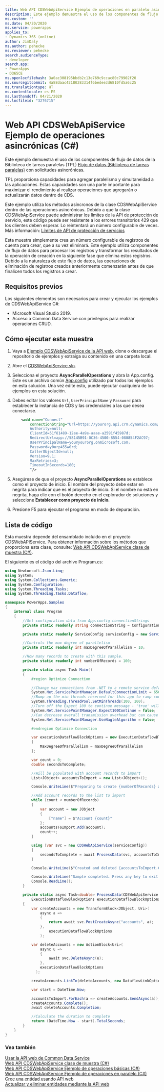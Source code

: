 ```yaml
---
title: Web API CDSWebApiService Ejemplo de operaciones en paralelo asincrónicas (C#) (Common Data Service) | Microsoft Docs
description: Este ejemplo demuestra el uso de los componentes de flujo de datos de la Biblioteca de tareas paralelas (TPL) con solicitudes asincrónicas.
ms.custom: ''
ms.date: 04/20/2020
ms.service: powerapps
applies_to:
- Dynamics 365 (online)
author: JimDaly
ms.author: pehecke
ms.reviewer: pehecke
search.audienceType:
- developer
search.app:
- PowerApps
- D365CE
ms.openlocfilehash: 3a0ac308195bbdb2c13e769c9ccac80c79902f20
ms.sourcegitcommit: 4a88daac42180283314f6bedee3d6810fd5a6c25
ms.translationtype: HT
ms.contentlocale: es-ES
ms.lasthandoff: 04/21/2020
ms.locfileid: "3276715"
---
```

# <a name="web-api-cdswebapiservice-async-parallel-operations-sample-c"></a>Web API CDSWebApiService Ejemplo de operaciones asincrónicas (C#)

Este ejemplo demuestra el uso de los componentes de flujo de datos de la Biblioteca de tareas paralelas (TPL) [Flujo de datos (Biblioteca de tareas paralelas)](/dotnet/standard/parallel-programming/dataflow-task-parallel-library) con solicitudes asincrónicas.

TPL proporciona capacidades para agregar paralelismo y simultaneidad a las aplicaciones. Estas capacidades son una parte importante para maximizar el rendimiento al realizar operaciones que agregarán o actualizarán datos dentro de CDS.

Este ejemplo utiliza los métodos asíncronos de la clase CDSWebApiService dentro de las operaciones asincrónicas. Debido a que la clase CDSWebApiService puede administrar los límites de la API de protección de servicio, este código puede ser resistente a los errores transitorios 429 que los clientes deben esperar. Lo reintentará un número configurable de veces. Más información: [Límites de API de protección de servicios](../../api-limits.md)

Esta muestra simplemente crea un número configurable de registros de cuenta para crear, que a su vez eliminará. Este ejemplo utiliza componentes de flujo de datos para procesar los registros y transformar los resultados de la operación de creación en la siguiente fase que elimina estos registros. Debido a la naturaleza de este flujo de datos, las operaciones de eliminación de registros creados anteriormente comenzarán antes de que finalicen todos los registros a crear.

## <a name="prerequisites"></a>Requisitos previos

Los siguientes elementos son necesarios para crear y ejecutar los ejemplos de CDSWebApiService C#:

- Microsoft Visual Studio 2019. 
- Acceso a Common Data Service con privilegios para realizar operaciones CRUD.
  
<a name="bkmk_runSample"></a>
  
## <a name="how-to-run-this-sample"></a>Cómo ejecutar esta muestra

1. Vaya a [Ejemplo CDSWebApiService de la API web](https://github.com/microsoft/PowerApps-Samples/tree/master/cds/webapi/C%23/CDSWebApiService), clone o descargue el repositorio de ejemplos y extraiga su contenido en una carpeta local.

1. Abre el [CDSWebApiService.sln](https://github.com/microsoft/PowerApps-Samples/blob/master/cds/webapi/C%23/CDSWebApiService/CDSWebApiService.sln).

1. Selecciona el proyecto **AsyncParallelOperations** y abra la App.config. Este es un archivo común [App.config](https://github.com/microsoft/PowerApps-Samples/blob/master/cds/webapi/C%23/CDSWebApiService/App.config) utilizado por todos los ejemplos en esta solución. Una vez edite esto, puede ejecutar cualquiera de los ejemplos en esta solución.

1. Debes editar los valores `Url`, `UserPrincipalName` y `Password` para establecer la instancia de CDS y las credenciales a las que desea conectarse.

    ```xml
        <add name="Connect"
            connectionString="Url=https://yourorg.api.crm.dynamics.com;
            Authority=null;
            ClientId=51f81489-12ee-4a9e-aaae-a2591f45987d;
            RedirectUrl=app://58145B91-0C36-4500-8554-080854F2AC97;
            UserPrincipalName=you@yourorg.onmicrosoft.com;
            Password=y0urp455w0rd;
            CallerObjectId=null;
            Version=9.1;
            MaxRetries=3;
            TimeoutInSeconds=180;
            "/>
    ```

1. Asegúrese de que el proyecto **AsyncParallelOperations** se establece como el proyecto de inicio. El nombre del proyecto debe estar en negrita para indicar que es el proyecto de inicio. Si el nombre no está en negrita, haga clic con el botón derecho en el explorador de soluciones y seleccione **Establecer como proyecto de inicio**.

1. Presione F5 para ejecutar el programa en modo de depuración.

## <a name="code-listing"></a>Lista de código

Esta muestra depende del ensamblado incluido en el proyecto CDSWebAPIService. Para obtener información sobre los métodos que proporciona esta clase, consulte: [Web API CDSWebApiService clase de muestra (C#)](cdswebapiservice.md).

El siguiente es el código del archivo Program.cs:

```csharp
using Newtonsoft.Json.Linq;
using System;
using System.Collections.Generic;
using System.Configuration;
using System.Threading.Tasks;
using System.Threading.Tasks.Dataflow;

namespace PowerApps.Samples
{
    internal class Program
    {
        //Get configuration data from App.config connectionStrings
        private static readonly string connectionString = ConfigurationManager.ConnectionStrings["Connect"].ConnectionString;

        private static readonly ServiceConfig serviceConfig = new ServiceConfig(connectionString);

        //Controls the max degree of parallelism
        private static readonly int maxDegreeOfParallelism = 10;

        //How many records to create with this sample.
        private static readonly int numberOfRecords = 100;

        private static async Task Main()
        {
            #region Optimize Connection

            //Change max connections from .NET to a remote service default: 2
            System.Net.ServicePointManager.DefaultConnectionLimit = 65000;
            //Bump up the min threads reserved for this app to ramp connections faster - minWorkerThreads defaults to 4, minIOCP defaults to 4
            System.Threading.ThreadPool.SetMinThreads(100, 100);
            //Turn off the Expect 100 to continue message - 'true' will cause the caller to wait until it round-trip confirms a connection to the server
            System.Net.ServicePointManager.Expect100Continue = false;
            //Can decrease overall transmission overhead but can cause delay in data packet arrival
            System.Net.ServicePointManager.UseNagleAlgorithm = false;

            #endregion Optimize Connection

            var executionDataflowBlockOptions = new ExecutionDataflowBlockOptions
            {
                MaxDegreeOfParallelism = maxDegreeOfParallelism
            };

            var count = 0;
            double secondsToComplete;

            //Will be populated with account records to import
            List<JObject> accountsToImport = new List<JObject>();

            Console.WriteLine($"Preparing to create {numberOfRecords} acccount records using Web API.");

            //Add account records to the list to import
            while (count < numberOfRecords)
            {
                var account = new JObject
                {
                    ["name"] = $"Account {count}"
                };
                accountsToImport.Add(account);
                count++;
            }

            using (var svc = new CDSWebApiService(serviceConfig))
            {
                secondsToComplete = await ProcessData(svc, accountsToImport, executionDataflowBlockOptions);
            }

            Console.WriteLine($"Created and deleted {accountsToImport.Count} accounts in  {Math.Round(secondsToComplete)} seconds.");

            Console.WriteLine("Sample completed. Press any key to exit.");
            Console.ReadLine();
        }

        private static async Task<double> ProcessData(CDSWebApiService svc, List<JObject> accountsToImport,
            ExecutionDataflowBlockOptions executionDataflowBlockOptions)
        {
            var createAccounts = new TransformBlock<JObject, Uri>(
                async a =>
                {
                    return await svc.PostCreateAsync("accounts", a);
                },
                    executionDataflowBlockOptions
                );

            var deleteAccounts = new ActionBlock<Uri>(
                async u =>
                {
                    await svc.DeleteAsync(u);
                },
                executionDataflowBlockOptions
              );

            createAccounts.LinkTo(deleteAccounts, new DataflowLinkOptions { PropagateCompletion = true });

            var start = DateTime.Now;

            accountsToImport.ForEach(a => createAccounts.SendAsync(a));
            createAccounts.Complete();
            await deleteAccounts.Completion;

            //Calculate the duration to complete
            return (DateTime.Now - start).TotalSeconds;
        }
    }
}
```

### <a name="see-also"></a>Vea también

[Usar la API web de Common Data Service](../overview.md)<br />
[Web API CDSWebApiService clase de muestra (C#)](cdswebapiservice.md)<br />
[Web API CDSWebApiService Ejemplo de operaciones básicas (C#)](cdswebapiservice-basic-operations.md)<br />
[Web API CDSWebApiService Ejemplo de operaciones en paralelo (C#)](cdswebapiservice-parallel-operations.md)<br />
[Cree una entidad usando API web](../create-entity-web-api.md)<br />
[Actualizar y eliminar entidades mediante la API web](../update-delete-entities-using-web-api.md)
